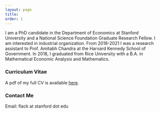 ```yaml
---
layout: page
title:
order: 1
---
```


I am a PhD candidate in the Department of Economics at Stanford University and a National Science Foundation Graduate Research Fellow. I am interested in industrial organization.
From 2018-2021 I was a research assistant to Prof. Amitabh Chandra at the Harvard Kennedy School of Government. In 2018, I graduated from Rice University with a B.A. in Mathematical Economic Analysis and Mathematics.

### Curriculum Vitae

A pdf of my full CV is available [here](images/flack_cv.pdf).

### Contact Me
Email: flack at stanford dot edu
